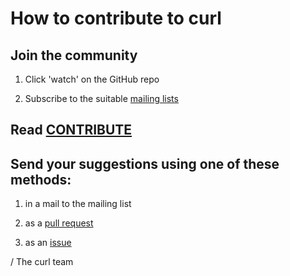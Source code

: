 <!--
Copyright (C) Daniel Stenberg, <daniel@haxx.se>, et al.

SPDX-License-Identifier: curl
-->

How to contribute to curl
=========================

Join the community
------------------

 1. Click 'watch' on the GitHub repo

 2. Subscribe to the suitable [mailing lists](https://curl.se/mail/)

Read [CONTRIBUTE](../docs/CONTRIBUTE.md)
---------------------------------------

Send your suggestions using one of these methods:
-------------------------------------------------

 1. in a mail to the mailing list

 2. as a [pull request](https://github.com/curl/curl/pulls)

 3. as an [issue](https://github.com/curl/curl/issues)

/ The curl team
